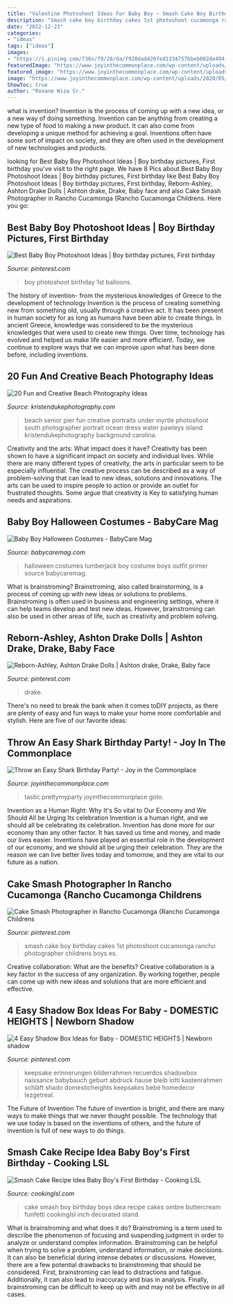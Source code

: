 ```yaml
---
title: "Valentine Photoshoot Ideas For Baby Boy ~ Smash Cake Boy Birthday Cakes 1st Photoshoot Cucamonga Rancho Photographer Childrens Boys Es"
description: "Smash cake boy birthday cakes 1st photoshoot cucamonga rancho photographer childrens boys es"
date: "2022-12-23"
categories:
- "ideas"
tags: ["ideas"]
images:
- "https://i.pinimg.com/736x/f9/28/da/f928dad426fed1334757bbeb002de494--reborn-drake.jpg"
featuredImage: "https://www.joyinthecommonplace.com/wp-content/uploads/2020/05/Shark-Party-side-view.jpg"
featured_image: "https://www.joyinthecommonplace.com/wp-content/uploads/2020/05/Shark-Party-side-view.jpg"
image: "https://www.joyinthecommonplace.com/wp-content/uploads/2020/05/Shark-Party-side-view.jpg"
ShowToc: true
author: "Roxane Wiza Sr."
---
```



what is invention?
Invention is the process of coming up with a new idea, or a new way of doing something. Invention can be anything from creating a new type of food to making a new product. It can also come from developing a unique method for achieving a goal. Inventions often have some sort of impact on society, and they are often used in the development of new technologies and products.

	

		
looking for Best Baby Boy Photoshoot Ideas | Boy birthday pictures, First birthday you've visit to the right page. We have 8 Pics about Best Baby Boy Photoshoot Ideas | Boy birthday pictures, First birthday like Best Baby Boy Photoshoot Ideas | Boy birthday pictures, First birthday, Reborn-Ashley, Ashton Drake Dolls | Ashton drake, Drake, Baby face and also Cake Smash Photographer in Rancho Cucamonga {Rancho Cucamonga Childrens. Here you go:
		
    
## Best Baby Boy Photoshoot Ideas | Boy Birthday Pictures, First Birthday

<img loading=lazy src="https://i.pinimg.com/736x/53/b8/34/53b8340604640ceb596e0a964f4b708c.jpg" onerror="this.onerror=null;this.src='https://tse4.mm.bing.net/th?id=OIP.EFKySVuQNJhRT6Kt6icPgAHaLI&amp;pid=15.1';" alt="Best Baby Boy Photoshoot Ideas | Boy birthday pictures, First birthday">

_Source: pinterest.com_

>boy photoshoot birthday 1st balloons. 

	

The history of invention- from the mysterious knowledges of Greece to the development of technology
Invention is the process of creating something new from something old, usually through a creative act. It has been present in human society for as long as humans have been able to create things. In ancient Greece, knowledge was considered to be the mysterious knowledges that were used to create new things. Over time, technology has evolved and helped us make life easier and more efficient. Today, we continue to explore ways that we can improve upon what has been done before, including inventions.

    
## 20 Fun And Creative Beach Photography Ideas

<img loading=lazy src="https://www.kristendukephotography.com/wp-content/uploads/2015/03/under-the-pier-e1427817239204.jpg" onerror="this.onerror=null;this.src='https://tse1.mm.bing.net/th?id=OIP.ceYP7DR5oVtannhbXPUD2QHaKX&amp;pid=15.1';" alt="20 Fun and Creative Beach Photography Ideas">

_Source: kristendukephotography.com_

>beach senior pier fun creative portraits under myrtle photoshoot south photographer portrait ocean dress water pawleys island kristendukephotography background carolina. 

	

Creativity and the arts: What impact does it have?
Creativity has been shown to have a significant impact on society and individual lives. While there are many different types of creativity, the arts in particular seem to be especially influential. The creative process can be described as a way of problem-solving that can lead to new ideas, solutions and innovations. The arts can be used to inspire people to action or provide an outlet for frustrated thoughts. Some argue that creativity is Key to satisfying human needs and aspirations.

    
## Baby Boy Halloween Costumes - BabyCare Mag

<img loading=lazy src="https://www.babycaremag.com/wp-content/uploads/2017/09/cba985368090a9ec11a9db8a040339cf.jpg" onerror="this.onerror=null;this.src='https://tse3.mm.bing.net/th?id=OIP.5C7Hbx9VXfnh8L5LDNd33gHaLO&amp;pid=15.1';" alt="Baby Boy Halloween Costumes - BabyCare Mag">

_Source: babycaremag.com_

>halloween costumes lumberjack boy costume boys outfit primer source babycaremag. 

	

What is brainstroming?
Brainstroming, also called brainstorming, is a process of coming up with new ideas or solutions to problems. Brainstroming is often used in business and engineering settings, where it can help teams develop and test new ideas. However, brainstroming can also be used in other areas of life, such as creativity and problem solving.

    
## Reborn-Ashley, Ashton Drake Dolls | Ashton Drake, Drake, Baby Face

<img loading=lazy src="https://i.pinimg.com/736x/f9/28/da/f928dad426fed1334757bbeb002de494--reborn-drake.jpg" onerror="this.onerror=null;this.src='https://tse4.mm.bing.net/th?id=OIP.jMsVY2ding6BwjSom9MDnwHaJ4&amp;pid=15.1';" alt="Reborn-Ashley, Ashton Drake Dolls | Ashton drake, Drake, Baby face">

_Source: pinterest.com_

>drake. 

	

There's no need to break the bank when it comes toDIY projects, as there are plenty of easy and fun ways to make your home more comfortable and stylish. Here are five of our favorite ideas: 

    
## Throw An Easy Shark Birthday Party! - Joy In The Commonplace

<img loading=lazy src="https://www.joyinthecommonplace.com/wp-content/uploads/2020/05/Shark-Party-side-view.jpg" onerror="this.onerror=null;this.src='https://tse2.mm.bing.net/th?id=OIP.oP6nCDK2vRz4ZfQy0jOiegHaLH&amp;pid=15.1';" alt="Throw an Easy Shark Birthday Party! - Joy in the Commonplace">

_Source: joyinthecommonplace.com_

>tastic prettymyparty joyinthecommonplace goto. 

	

Invention as a Human Right: Why It's So vital to Our Economy and We Should All be Urging Its celebration
Invention is a human right, and we should all be celebrating its celebration. Invention has done more for our economy than any other factor. It has saved us time and money, and made our lives easier.
Inventions have played an essential role in the development of our economy, and we should all be urging their celebration. They are the reason we can live better lives today and tomorrow, and they are vital to our future as a nation.

    
## Cake Smash Photographer In Rancho Cucamonga {Rancho Cucamonga Childrens

<img loading=lazy src="https://i.pinimg.com/736x/78/c7/24/78c724cb4ca3bb11dab1bee7cb0be583--boy-cake-smash-boy-cakes.jpg" onerror="this.onerror=null;this.src='https://tse1.mm.bing.net/th?id=OIP.kAIn8KhsP-97eNKSSZJy3wHaLI&amp;pid=15.1';" alt="Cake Smash Photographer in Rancho Cucamonga {Rancho Cucamonga Childrens">

_Source: pinterest.com_

>smash cake boy birthday cakes 1st photoshoot cucamonga rancho photographer childrens boys es. 

	

Creative collaboration: What are the benefits?
Creative collaboration is a key factor in the success of any organization. By working together, people can come up with new ideas and solutions that are more efficient and effective.

    
## 4 Easy Shadow Box Ideas For Baby - DOMESTIC HEIGHTS | Newborn Shadow

<img loading=lazy src="https://i.pinimg.com/736x/3a/de/4c/3ade4c02a9a009ed707a619d9e55b59e.jpg" onerror="this.onerror=null;this.src='https://tse4.mm.bing.net/th?id=OIP.hzKgWFIkIOq4xY__z4PPUQHaJ4&amp;pid=15.1';" alt="4 Easy Shadow Box Ideas for Baby - DOMESTIC HEIGHTS | Newborn shadow">

_Source: pinterest.com_

>keepsake erinnerungen bilderrahmen recuerdos shadowbox naissance babybauch geburt abdruck hause bleib lotti kastenrahmen schläft shado domesticheights keepsakes bebé homedecor lezgetreal. 

	

The Future of Invention
The future of invention is bright, and there are many ways to make things that we never thought possible. The technology that we use today is based on the inventions of others, and the future of invention is full of new ways to do things.

    
## Smash Cake Recipe Idea Baby Boy&#039;s First Birthday - Cooking LSL

<img loading=lazy src="https://cookinglsl.com/wp-content/uploads/2017/08/funfetti-smash-cake-baby-boy-2-1.jpg" onerror="this.onerror=null;this.src='https://tse4.mm.bing.net/th?id=OIP.V5Pm88Ai6-18wV1XJ5urigHaLH&amp;pid=15.1';" alt="Smash Cake Recipe Idea Baby Boy&#039;s First Birthday - Cooking LSL">

_Source: cookinglsl.com_

>cake smash boy birthday boys idea recipe cakes ombre buttercream funfetti cookinglsl inch decorated stand. 

	

What is brainstroming and what does it do?
Brainstroming is a term used to describe the phenomenon of focusing and suspending judgment in order to analyze or understand complex information. Brainstroming can be helpful when trying to solve a problem, understand information, or make decisions. It can also be beneficial during intense debates or discussions. However, there are a few potential drawbacks to brainstroming that should be considered. First, brainstroming can lead to distractions and fatigue. Additionally, it can also lead to inaccuracy and bias in analysis. Finally, brainstroming can be difficult to keep up with and may not be effective in all cases.


